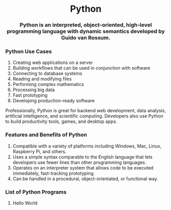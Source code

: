 <h1 align="center">Python</h1>
<h3 align="center">Python is an interpreted, object-oriented, high-level programming language with dynamic semantics developed by Guido van Rossum.</h3>

<h3 align="left">Python Use Cases</h3>

1) Creating web applications on a server 
2) Building workflows that can be used in conjunction with software 
3) Connecting to database systems 
4) Reading and modifying files 
5) Performing complex mathematics 
6) Processing big data 
7) Fast prototyping 
8) Developing production-ready software 

Professionally, Python is great for backend web development, data analysis, artificial intelligence, and scientific computing. Developers also use Python to build productivity tools, games, and desktop apps.

<h3 align="left">Features and Benefits of Python</h3>

1) Compatible with a variety of platforms including Windows, Mac, Linux, Raspberry Pi, and others.
2) Uses a simple syntax comparable to the English language that lets developers use fewer lines than other programming languages.
3) Operates on an interpreter system that allows code to be executed immediately, fast-tracking prototyping.
4) Can be handled in a procedural, object-orientated, or functional way.

 

<h3 align="left">List of Python Programs</h3>

1) Hello World


